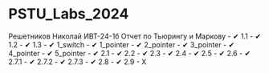 # PSTU_Labs_2024
Решетников Николай ИВТ-24-1б
Отчет по Тьюрингу и Маркову - ✔
1.1 - ✔
1.2 - ✔
1.3 - ✔
1_switch - ✔
1_pointer - ✔ 
2_pointer - ✔
3_pointer - ✔
4_pointer - ✔
5_pointer - ✔
2.1 - ✔
2.2 - ✔
2.3 - ✔
2.4 - ✔
2.5 - ✔
2.6 - ✔
2.7.1 - ✔
2.7.2 - ✔
2.7.3 - ✔
2.8 - ✔
2.9 - X
